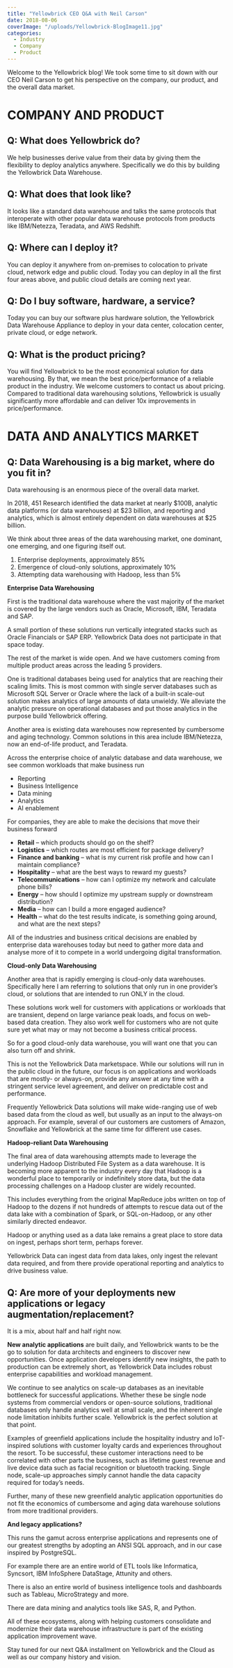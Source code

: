 ```yaml
---
title: "Yellowbrick CEO Q&A with Neil Carson"
date: 2018-08-06
coverImage: "/uploads/Yellowbrick-BlogImage11.jpg"
categories:
  - Industry
  - Company
  - Product
---
```


Welcome to the Yellowbrick blog! We took some time to sit down with our CEO Neil Carson to get his perspective on the company, our product, and the overall data market.

# COMPANY AND PRODUCT

## Q: What does Yellowbrick do?

We help businesses derive value from their data by giving them the flexibility to deploy analytics anywhere. Specifically we do this by building the Yellowbrick Data Warehouse.

## Q: What does that look like?

It looks like a standard data warehouse and talks the same protocols that interoperate with other popular data warehouse protocols from products like IBM/Netezza, Teradata, and AWS Redshift.

## Q: Where can I deploy it?

You can deploy it anywhere from on-premises to colocation to private cloud, network edge and public cloud. Today you can deploy in all the first four areas above, and public cloud details are coming next year.

## Q: Do I buy software, hardware, a service?

Today you can buy our software plus hardware solution, the Yellowbrick Data Warehouse Appliance to deploy in your data center, colocation center, private cloud, or edge network.

## Q: What is the product pricing?

You will find Yellowbrick to be the most economical solution for data warehousing. By that, we mean the best price/performance of a reliable product in the industry. We welcome customers to contact us about pricing. Compared to traditional data warehousing solutions, Yellowbrick is usually significantly more affordable and can deliver 10x improvements in price/performance.

# DATA AND ANALYTICS MARKET

## Q: Data Warehousing is a big market, where do you fit in?

Data warehousing is an enormous piece of the overall data market.

In 2018, 451 Research identified the data market at nearly $100B, analytic data platforms (or data warehouses) at $23 billion, and reporting and analytics, which is almost entirely dependent on data warehouses at $25 billion.

We think about three areas of the data warehousing market, one dominant, one emerging, and one figuring itself out.

1. Enterprise deployments, approximately 85%
2. Emergence of cloud-only solutions, approximately 10%
3. Attempting data warehousing with Hadoop, less than 5%

**Enterprise Data Warehousing**

First is the traditional data warehouse where the vast majority of the market is covered by the large vendors such as Oracle, Microsoft, IBM, Teradata and SAP.

A small portion of these solutions run vertically integrated stacks such as Oracle Financials or SAP ERP. Yellowbrick Data does not participate in that space today.

The rest of the market is wide open. And we have customers coming from multiple product areas across the leading 5 providers.

One is traditional databases being used for analytics that are reaching their scaling limits. This is most common with single server databases such as Microsoft SQL Server or Oracle where the lack of a built-in scale-out solution makes analytics of large amounts of data unwieldy. We alleviate the analytic pressure on operational databases and put those analytics in the purpose build Yellowbrick offering.

Another area is existing data warehouses now represented by cumbersome and aging technology. Common solutions in this area include IBM/Netezza, now an end-of-life product, and Teradata.

Across the enterprise choice of analytic database and data warehouse, we see common workloads that make business run

- Reporting
- Business Intelligence
- Data mining
- Analytics
- AI enablement

For companies, they are able to make the decisions that move their business forward

- **Retail** – which products should go on the shelf?
- **Logistics** – which routes are most efficient for package delivery?
- **Finance and banking** – what is my current risk profile and how can I maintain compliance?
- **Hospitality** – what are the best ways to reward my guests?
- **Telecommunications** – how can I optimize my network and calculate phone bills?
- **Energy** – how should I optimize my upstream supply or downstream distribution?
- **Media** – how can I build a more engaged audience?
- **Health** – what do the test results indicate, is something going around, and what are the next steps?

All of the industries and business critical decisions are enabled by enterprise data warehouses today but need to gather more data and analyse more of it to compete in a world undergoing digital transformation.

**Cloud-only Data Warehousing**

Another area that is rapidly emerging is cloud-only data warehouses. Specifically here I am referring to solutions that only run in one provider’s cloud, or solutions that are intended to run ONLY in the cloud.

These solutions work well for customers with applications or workloads that are transient, depend on large variance peak loads, and focus on web-based data creation. They also work well for customers who are not quite sure yet what may or may not become a business critical process.

So for a good cloud-only data warehouse, you will want one that you can also turn off and shrink.

This is not the Yellowbrick Data marketspace. While our solutions will run in the public cloud in the future, our focus is on applications and workloads that are mostly- or always-on, provide any answer at any time with a stringent service level agreement, and deliver on predictable cost and performance.

Frequently Yellowbrick Data solutions will make wide-ranging use of web based data from the cloud as well, but usually as an input to the always-on approach. For example, several of our customers are customers of Amazon, Snowflake and Yellowbrick at the same time for different use cases.

**Hadoop-reliant Data Warehousing**

The final area of data warehousing attempts made to leverage the underlying Hadoop Distributed File System as a data warehouse. It is becoming more apparent to the industry every day that Hadoop is a wonderful place to temporarily or indefinitely store data, but the data processing challenges on a Hadoop cluster are widely recounted.

This includes everything from the original MapReduce jobs written on top of Hadoop to the dozens if not hundreds of attempts to rescue data out of the data lake with a combination of Spark, or SQL-on-Hadoop, or any other similarly directed endeavor.

Hadoop or anything used as a data lake remains a great place to store data on ingest, perhaps short term, perhaps forever.

Yellowbrick Data can ingest data from data lakes, only ingest the relevant data required, and from there provide operational reporting and analytics to drive business value.

## Q: Are more of your deployments new applications or legacy augmentation/replacement?

It is a mix, about half and half right now.

**New analytic applications** are built daily, and Yellowbrick wants to be the go to solution for data architects and engineers to discover new opportunities. Once application developers identify new insights, the path to production can be extremely short, as Yellowbrick Data includes robust enterprise capabilities and workload management.

We continue to see analytics on scale-up databases as an inevitable bottleneck for successful applications. Whether these be single node systems from commercial vendors or open-source solutions, traditional databases only handle analytics well at small scale, and the inherent single node limitation inhibits further scale. Yellowbrick is the perfect solution at that point.

Examples of greenfield applications include the hospitality industry and IoT-inspired solutions with customer loyalty cards and experiences throughout the resort. To be successful, these customer interactions need to be correlated with other parts the business, such as lifetime guest revenue and live device data such as facial recognition or bluetooth tracking. Single node, scale-up approaches simply cannot handle the data capacity required for today’s needs.

Further, many of these new greenfield analytic application opportunities do not fit the economics of cumbersome and aging data warehouse solutions from more traditional providers.

**And legacy applications?**

This runs the gamut across enterprise applications and represents one of our greatest strengths by adopting an ANSI SQL approach, and in our case inspired by PostgreSQL.

For example there are an entire world of ETL tools like Informatica, Syncsort, IBM InfoSphere DataStage, Attunity and others.

There is also an entire world of business intelligence tools and dashboards such as Tableau, MicroStrategy and more.

There are data mining and analytics tools like SAS, R, and Python.

All of these ecosystems, along with helping customers consolidate and modernize their data warehouse infrastructure is part of the existing application improvement wave.

Stay tuned for our next Q&A installment on Yellowbrick and the Cloud as well as our company history and vision.
